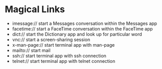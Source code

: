 # Magical Links

- imessage:// start a Messages conversation within the Messages app
- facetime:// start a FaceTime conversation within the FaceTime app
- dict:// start the Dictionary app and look up for particular word
- vnc:// start a screen-sharing session
- x-man-page:// start terminal app with man-page
- mailto:// start mail
- ssh:// start terminal app with ssh connection
- telnet:// start terminal app with telnet connection
